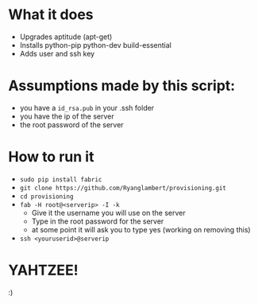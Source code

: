 # What it does
- Upgrades aptitude (apt-get)
- Installs python-pip python-dev build-essential
- Adds user and ssh key

# Assumptions made by this script: 

- you have a `id_rsa.pub` in your .ssh folder
- you have the ip of the server
- the root password of the server

# How to run it

- `sudo pip install fabric`
- `git clone https://github.com/Ryanglambert/provisioning.git`
- `cd provisioning`
- `fab -H root@<serverip> -I -k`
    - Give it the username you will use on the server
    - Type in the root password for the server
    - at some point it will ask you to type yes (working on removing this)
- `ssh <youruserid>@serverip`

# YAHTZEE!

:)
